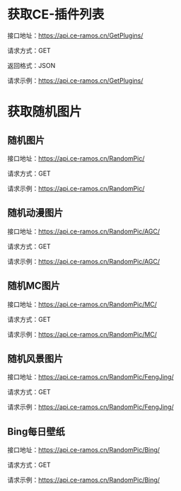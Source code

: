 # 获取CE-插件列表

接口地址：https://api.ce-ramos.cn/GetPlugins/

请求方式：GET

返回格式：JSON

请求示例：https://api.ce-ramos.cn/GetPlugins/

# 获取随机图片

## 随机图片

接口地址：https://api.ce-ramos.cn/RandomPic/

请求方式：GET

请求示例：https://api.ce-ramos.cn/RandomPic/

## 随机动漫图片

接口地址：https://api.ce-ramos.cn/RandomPic/AGC/

请求方式：GET

请求示例：https://api.ce-ramos.cn/RandomPic/AGC/

## 随机MC图片

接口地址：https://api.ce-ramos.cn/RandomPic/MC/

请求方式：GET

请求示例：https://api.ce-ramos.cn/RandomPic/MC/

## 随机风景图片

接口地址：https://api.ce-ramos.cn/RandomPic/FengJing/

请求方式：GET

请求示例：https://api.ce-ramos.cn/RandomPic/FengJing/

## Bing每日壁纸

接口地址：https://api.ce-ramos.cn/RandomPic/Bing/

请求方式：GET

请求示例：https://api.ce-ramos.cn/RandomPic/Bing/